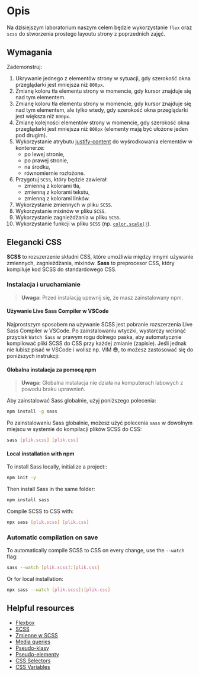 # Opis

Na dzisiejszym laboratorium naszym celem będzie wykorzystanie `flex` oraz `scss` do stworzenia prostego layoutu
strony z poprzednich zajęć.

## Wymagania

Zademonstruj:

1. Ukrywanie jednego z elementów strony w sytuacji, gdy szerokość okna przeglądarki jest mniejsza niż `800px`.
2. Zmianę koloru tła elementu strony w momencie, gdy kursor znajduje się nad tym elementem.
3. Zmianę koloru tła elementu strony w momencie, gdy kursor znajduje się nad tym elementem, ale tylko wtedy, gdy szerokość okna przeglądarki jest większa niż `800px`.
4. Zmianę kolejności elementów strony w momencie, gdy szerokość okna przeglądarki jest mniejsza niż `800px` (elementy mają być ułożone jeden pod drugim).
5. Wykorzystanie atrybutu [justify-content](https://developer.mozilla.org/en-US/docs/Web/CSS/justify-content) do wyśrodkowania elementów w kontenerze:
   - po lewej stronie,
   - po prawej stronie,
   - na środku,
   - równomiernie rozłożone.
6. Przygotuj `SCSS`, który będzie zawierał:
   - zmienną z kolorami tła,
   - zmienną z kolorami tekstu,
   - zmienną z kolorami linków.
7. Wykorzystanie zmiennych w pliku `SCSS`.
8. Wykorzystanie mixinów w pliku `SCSS`.
9. Wykorzystanie zagnieżdżania w pliku `SCSS`.
10. Wykorzystanie funkcji w pliku `SCSS` (np. [`color.scale()`](https://sass-lang.com/documentation/breaking-changes/color-functions/#single-channel-adjustment-functions)).

<!-- Krótki tutorial na temat użycia scss (czym jest saas, instalacja go globalnie lub lokalnie) -->
## Elegancki CSS

**SCSS** to rozszerzenie składni CSS, które umożliwia między innymi używanie zmiennych, zagnieżdżania, mixinów. **Sass** to preprocesor CSS, który kompiluje kod SCSS do standardowego CSS.

### Instalacja i uruchamianie

> **Uwaga:** Przed instalacją upewnij się, że masz zainstalowany npm.

#### Używanie Live Sass Compiler w VSCode
Najprostszym sposobem na używanie SCSS jest pobranie rozszerzenia Live Sass Compiler w VSCode. Po zainstalowaniu wtyczki, wystarczy wcisnąć przycisk `Watch Sass` w prawym rogu dolnego paska, aby automatycznie kompilować pliki SCSS do CSS przy każdej zmianie (zapisie). Jeśli jednak nie lubisz pisać w VSCode i wolisz np. VIM 😎, to możesz zastosować się do poniższych instrukcji:

#### Globalna instalacja za pomocą npm
> **Uwaga:** Globalna instalacja nie działa na komputerach labowych z powodu braku uprawnień.

Aby zainstalować Sass globalnie, użyj poniższego polecenia:
```bash
npm install -g sass
```
Po zainstalowaniu Sass globalnie, możesz użyć polecenia `sass` w dowolnym miejscu w systemie do kompilacji plików SCSS do CSS:
```bash
sass [plik.scss] [plik.css]
```

#### Local installation with npm
To install Sass locally, initialize a project::
```bash
npm init -y
```
Then install Sass in the same folder:
```bash
npm install sass
```
Compile SCSS to CSS with:
```bash
npx sass [plik.scss] [plik.css]
```

### Automatic compilation on save
To automatically compile SCSS to CSS on every change, use the `--watch` flag:
```bash
sass --watch [plik.scss]:[plik.css]
```
Or for local installation:
```bash
npx sass --watch [plik.scss]:[plik.css]
```

## Helpful resources

- [Flexbox](https://css-tricks.com/snippets/css/a-guide-to-flexbox/)
- [SCSS](https://sass-lang.com/guide)
- [Zmienne w SCSS](https://sass-lang.com/documentation/variables)
- [Media queries](https://developer.mozilla.org/en-US/docs/Web/CSS/Media_Queries/Using_media_queries)
- [Pseudo-klasy](https://developer.mozilla.org/en-US/docs/Web/CSS/Pseudo-classes)
- [Pseudo-elementy](https://developer.mozilla.org/en-US/docs/Web/CSS/Pseudo-elements)
- [CSS Selectors](https://developer.mozilla.org/en-US/docs/Web/CSS/CSS_Selectors)
- [CSS Variables](https://developer.mozilla.org/en-US/docs/Web/CSS/Using_CSS_custom_properties)
